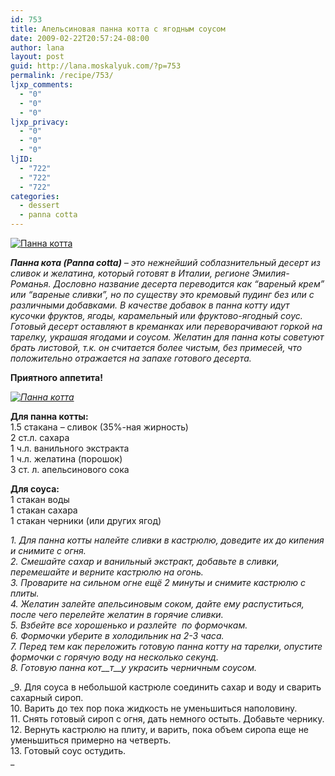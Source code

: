 ```yaml
---
id: 753
title: Апельсиновая панна котта с ягодным соусом
date: 2009-02-22T20:57:24-08:00
author: lana
layout: post
guid: http://lana.moskalyuk.com/?p=753
permalink: /recipe/753/
ljxp_comments:
  - "0"
  - "0"
  - "0"
ljxp_privacy:
  - "0"
  - "0"
  - "0"
ljID:
  - "722"
  - "722"
  - "722"
categories:
  - dessert
  - panna cotta
---
```

<a class="flickr-image alignnone" title="Панна котта" rel="flickr-mgr" href="http://www.flickr.com/photos/67405678@N00/3301882001/"><img class="flickr-medium" src="http://farm4.static.flickr.com/3627/3301882001_9eba947030.jpg" alt="Панна котта" /></a>

_**Панна кота (Panna cotta)** &#8211; это нежнейший соблазнительный десерт из сливок и желатина, который готовят в Италии, регионе Эмилия-Романья. Дословно название десерта переводится как &#8220;вареный крем&#8221; или &#8220;вареные сливки&#8221;, но по существу это кремовый пудинг без или с различными добавками. В качестве добавок в панна котту идут кусочки фруктов, ягоды, карамельный или фруктово-ягодный соус. Готовый десерт оставляют в креманках или переворачивают горкой на тарелку, украшая ягодами и соусом. Желатин для панна коты советуют брать листовой, т.к. он считается более чистым, без примесей, что положительно отражается на запахе готового десерта._

**Приятного аппетита!**

_<a class="flickr-image alignnone" title="Панна котта" rel="flickr-mgr" href="http://www.flickr.com/photos/67405678@N00/3301878437/"><img class="flickr-medium" src="http://farm4.static.flickr.com/3493/3301878437_5f021bfe81.jpg" alt="Панна котта" /></a>_

**Для панна котты:**  
1.5 стакана &#8211; сливок (35%-ная жирность)  
2 ст.л. сахара  
1 ч.л. ванильного экстракта  
1 ч.л. желатина (порошок)  
3 ст. л. апельсинового сока

**Для соуса:**  
1 стакан воды  
1 стакан сахара  
1 стакан черники (или других ягод)

_1. Для панна котты налейте сливки в кастрюлю, доведите их до кипения и снимите с огня.  
2. Смешайте сахар и ванильный экстракт, добавьте в сливки, перемешайте и верните кастрюлю на огонь.  
3. Проварите на сильном огне ещё 2 минуты и снимите кастрюлю с плиты.  
4. Желатин залейте апельсиновым соком, дайте ему распуститься, после чего перелейте желатин в горячие сливки.  
5. Взбейте все хорошенько и разлейте  по формочкам.  
6. Формочки уберите в холодильник на 2-3 часа.  
7. Перед тем как переложить готовую панна котту на тарелки, опустите формочки с горячую воду на несколько секунд.  
8. Готовую панна кот__т__у украсить черничным соусом._

_9. Для соуса в небольшой кастрюле соединить сахар и воду и сварить сахарный сироп.  
10. Варить до тех пор пока жидкость не уменьшиться наполовину.  
11. Снять готовый сироп с огня, дать немного остыть. Добавьте чернику.  
12. Вернуть кастрюлю на плиту, и варить, пока объем сиропа еще не уменьшиться примерно на четверть.  
13. Готовый соус остудить.  
_